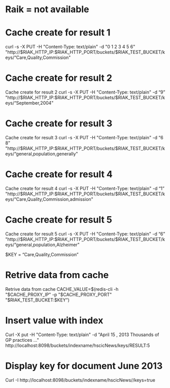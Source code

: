 <h1>Raik = not available</h1>


<h1>Cache create for result 1</h1>
curl -s -X PUT -H "Content-Type: text/plain" -d "0 1 2 3 4 5 6" "http://$RIAK_HTTP_IP:$RIAK_HTTP_PORT/buckets/$RIAK_TEST_BUCKET/keys/“Care,Quality,Commission"

<h1>Cache create for result 2</h1>
Cache create for result 2
curl -s -X PUT -H "Content-Type: text/plain" -d “9” "http://$RIAK_HTTP_IP:$RIAK_HTTP_PORT/buckets/$RIAK_TEST_BUCKET/keys/“September,2004"

<h1>Cache create for result 3</h1>
Cache create for result 3
curl -s -X PUT -H "Content-Type: text/plain" -d “6 8” "http://$RIAK_HTTP_IP:$RIAK_HTTP_PORT/buckets/$RIAK_TEST_BUCKET/keys/“general,population,generally"

<h1>Cache create for result 4</h1>
Cache create for result 4
curl -s -X PUT -H "Content-Type: text/plain" -d “1” "http://$RIAK_HTTP_IP:$RIAK_HTTP_PORT/buckets/$RIAK_TEST_BUCKET/keys/“Care,Quality,Commission,admission"

<h1>Cache create for result 5</h1>
Cache create for result 5
curl -s -X PUT -H "Content-Type: text/plain" -d “6” "http://$RIAK_HTTP_IP:$RIAK_HTTP_PORT/buckets/$RIAK_TEST_BUCKET/keys/“general,population,Alzheimer"


$KEY = “Care,Quality,Commission”

<h1>Retrive data from cache </h1>
Retrive data from cache 
CACHE_VALUE=$(redis-cli -h "$CACHE_PROXY_IP" -p "$CACHE_PROXY_PORT" "$RIAK_TEST_BUCKET:$KEY”)


<h1>Insert value with index </h1>
Curl -X put -H "Content-Type: text/plain" -d "April 15 , 2013 Thousands of GP practices ..."  http://localhost:8098/buckets/indexname/hscicNews/keys/RESULT:5


<h1>Display key for document June 2013</h1>

Curl -I http://localhost:8098/buckets/indexname/hscicNews//keys=true
